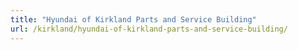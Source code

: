 ```yaml
---
title: "Hyundai of Kirkland Parts and Service Building"
url: /kirkland/hyundai-of-kirkland-parts-and-service-building/
---
```

